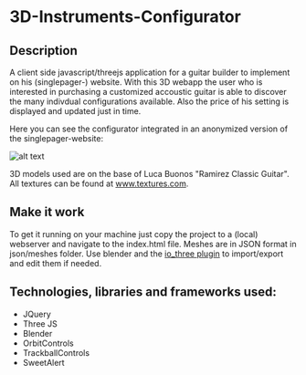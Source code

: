 # 3D-Instruments-Configurator

## Description
A client side javascript/threejs application for a guitar builder to implement
on his (singlepager-) website. With this 3D webapp the user who is interested in purchasing a customized
accoustic guitar is able to discover the many indivdual configurations available. Also the price of his setting is displayed and updated just in time.

Here you can see the configurator integrated in an anonymized
version of the singlepager-website:

![alt text](https://raw.githubusercontent.com/jroWebAndApp/3D-Instruments-Configurator/master/assets/configurator.gif)

3D models used are on the base of Luca Buonos "Ramirez Classic Guitar". All textures can be found at www.textures.com.

## Make it work
To get it running on your machine just copy the project to a (local) webserver and
navigate to the index.html file. Meshes are in JSON format in json/meshes folder. Use blender
and the [io_three plugin](https://aur.archlinux.org/packages/blender-plugin-io-three/) to import/export and edit them if needed.

## Technologies, libraries and frameworks used:
  - JQuery
  - Three JS
  - Blender
  - OrbitControls
  - TrackballControls
  - SweetAlert
